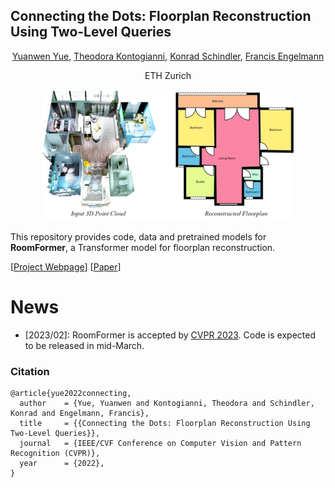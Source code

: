 ## Connecting the Dots: Floorplan Reconstruction Using Two-Level Queries


<div align="center">
<a href="https://n.ethz.ch/~yuayue/">Yuanwen Yue</a>, <a href="https://theodorakontogianni.github.io/">Theodora Kontogianni</a>, <a href="https://igp.ethz.ch/personen/person-detail.html?persid=143986">Konrad Schindler</a>, <a href="https://francisengelmann.github.io/">Francis Engelmann</a>

ETH Zurich


<!-- ![teaser](./imgs/teaser.jpg) -->
<img src="./imgs/teaser.jpg" width=80% height=80%>

</div>


This repository provides code, data and pretrained models for **RoomFormer**, a Transformer model for floorplan reconstruction.

[[Project Webpage](https://ywyue.github.io/RoomFormer/)]    [[Paper](https://arxiv.org/abs/2211.15658)]

# News
- [2023/02]: RoomFormer is accepted by [CVPR 2023](https://cvpr2023.thecvf.com/). Code is expected to be released in mid-March.

### Citation
```
@article{yue2022connecting,
  author    = {Yue, Yuanwen and Kontogianni, Theodora and Schindler, Konrad and Engelmann, Francis},
  title     = {{Connecting the Dots: Floorplan Reconstruction Using Two-Level Queries}},
  journal   = {IEEE/CVF Conference on Computer Vision and Pattern Recognition (CVPR)},
  year      = {2022},
}
```
